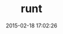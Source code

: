 ---
layout: post
title:  "runt"
repo:   "mlipper/runt"
date:   2015-02-18 17:02:26
gemurl: http://github.com/mlipper/runt
---